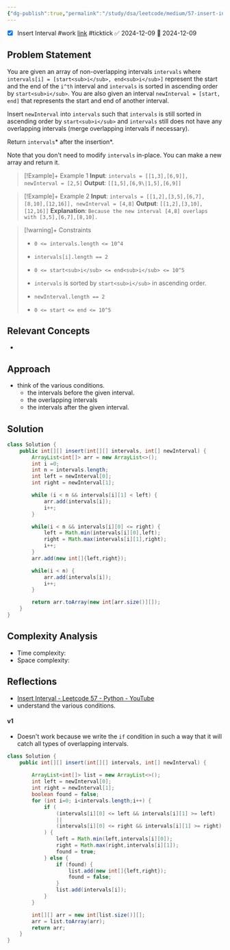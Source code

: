 ```yaml
---
{"dg-publish":true,"permalink":"/study/dsa/leetcode/medium/57-insert-interval/","tags":["leetcode/array","programming/practice","leetcode/interval"]}
---
```



- [x] Insert Interval #work  [link](https://ticktick.com/webapp/#p/674f4562ebbe1a00000002b9/tasks/6756f970d37fb12dbcae1d20) #ticktick   ✅ 2024-12-09 📅 2024-12-09

## Problem Statement
You are given an array of non-overlapping intervals `intervals` where `intervals[i] = [start<sub>i</sub>, end<sub>i</sub>]` represent the start and the end of the `i^th` interval and `intervals` is sorted in ascending order by `start<sub>i</sub>`. You are also given an interval `newInterval = [start, end]` that represents the start and end of another interval.

Insert `newInterval` into `intervals` such that `intervals` is still sorted in ascending order by `start<sub>i</sub>` and `intervals` still does not have any overlapping intervals (merge overlapping intervals if necessary).

Return `intervals`* after the insertion*.

Note that you don't need to modify `intervals` in-place. You can make a new array and return it.

 

>[!Example]+ Example 1
>**Input**: `intervals = [[1,3],[6,9]], newInterval = [2,5]`
>**Output**: `[[1,5],[6,9\|1,5],[6,9]]
`

>[!Example]+ Example 2
>**Input**: `intervals = [[1,2],[3,5],[6,7],[8,10],[12,16]], newInterval = [4,8]`
>**Output**: `[[1,2],[3,10],[12,16]]`
>**Explanation**: `Because the new interval [4,8] overlaps with [3,5],[6,7],[8,10].
>`

>[!warning]+ Constraints
>- `0 <= intervals.length <= 10^4`
>
>- `intervals[i].length == 2`
>
>- `0 <= start<sub>i</sub> <= end<sub>i</sub> <= 10^5`
>
>- `intervals` is sorted by `start<sub>i</sub>` in ascending order.
>
>- `newInterval.length == 2`
>
>- `0 <= start <= end <= 10^5`

## Relevant Concepts
- 

## Approach
- think of the various conditions.
	- the intervals before the given interval.
	- the overlapping intervals
	- the intervals after the given interval. 
## Solution
```Java
class Solution {
    public int[][] insert(int[][] intervals, int[] newInterval) {
        ArrayList<int[]> arr = new ArrayList<>(); 
        int i =0;
        int n = intervals.length;
        int left = newInterval[0];
        int right = newInterval[1];

        while (i < n && intervals[i][1] < left) {
            arr.add(intervals[i]);
            i++;
        }

        while(i < n && intervals[i][0] <= right) {
            left = Math.min(intervals[i][0],left);
            right = Math.max(intervals[i][1],right);
            i++;
        }
        arr.add(new int[]{left,right});

        while(i < n) {
            arr.add(intervals[i]);
            i++;
        }

        return arr.toArray(new int[arr.size()][]);
    }
}
```

## Complexity Analysis
- Time complexity: 
- Space complexity: 

## Reflections
- [Insert Interval - Leetcode 57 - Python - YouTube](https://www.youtube.com/watch?v=A8NUOmlwOlM)
- understand the various conditions.

#### v1
- Doesn't work because we write the `if` condition in such a way that it will catch all types of overlapping intervals.
```java
class Solution {
    public int[][] insert(int[][] intervals, int[] newInterval) {
        
        ArrayList<int[]> list = new ArrayList<>();
        int left = newInterval[0];
        int right = newInterval[1];
        boolean found = false;
        for (int i=0; i<intervals.length;i++) {
            if (
                (intervals[i][0] <= left && intervals[i][1] >= left)
                ||
                (intervals[i][0] <= right && intervals[i][1] >= right)
            ) {
                left = Math.min(left,intervals[i][0]);
                right = Math.max(right,intervals[i][1]);
                found = true;
            } else {
                if (found) {
                    list.add(new int[]{left,right});
                    found = false;
                }
                list.add(intervals[i]);
            }
        }

        int[][] arr = new int[list.size()][];
        arr = list.toArray(arr);
        return arr;
    }
}
```